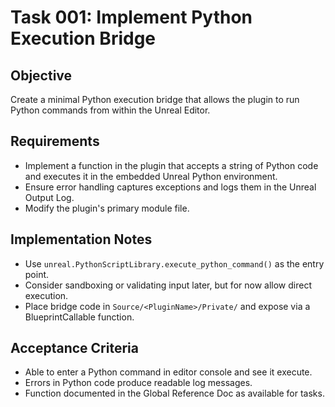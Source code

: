 # Task 001: Implement Python Execution Bridge

## Objective
Create a minimal Python execution bridge that allows the plugin to run Python commands from within the Unreal Editor.

## Requirements
- Implement a function in the plugin that accepts a string of Python code and executes it in the embedded Unreal Python environment.  
- Ensure error handling captures exceptions and logs them in the Unreal Output Log.  
- Modify the plugin's primary module file.  

## Implementation Notes
- Use `unreal.PythonScriptLibrary.execute_python_command()` as the entry point.  
- Consider sandboxing or validating input later, but for now allow direct execution.  
- Place bridge code in `Source/<PluginName>/Private/` and expose via a BlueprintCallable function.  

## Acceptance Criteria
- Able to enter a Python command in editor console and see it execute.  
- Errors in Python code produce readable log messages.  
- Function documented in the Global Reference Doc as available for tasks.  
